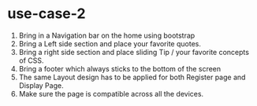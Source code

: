 # use-case-2
1.	Bring in a Navigation bar on the home using bootstrap 
2.	Bring a Left side section and place your favorite quotes. 
3.	Bring a right side section and place sliding Tip / your favorite concepts of CSS. 
4.	Bring a footer which always sticks to the bottom of the screen 
5.	The same Layout design has to be applied for both Register page and Display Page. 
6.	Make sure the page is compatible across all the devices. 
